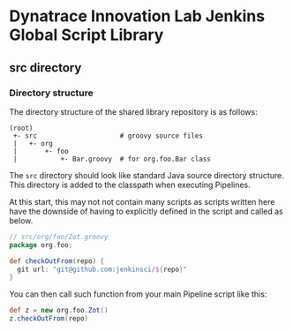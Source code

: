 # Dynatrace Innovation Lab Jenkins Global Script Library
## src directory

### Directory structure

The directory structure of the shared library repository is as follows:

    (root)
     +- src                     # groovy source files
     |   +- org
     |       +- foo
     |           +- Bar.groovy  # for org.foo.Bar class
     
The `src` directory should look like standard Java source directory structure.
This directory is added to the classpath when executing Pipelines.

At this start, this may not not contain many scripts as scripts written here
have the downside of having to explicitly defined in the script and called as below.  

```groovy
// src/org/foo/Zot.groovy
package org.foo;

def checkOutFrom(repo) {
  git url: "git@github.com:jenkinsci/${repo}"
}
```

You can then call such function from your main Pipeline script like this:

```groovy
def z = new org.foo.Zot()
z.checkOutFrom(repo)
```